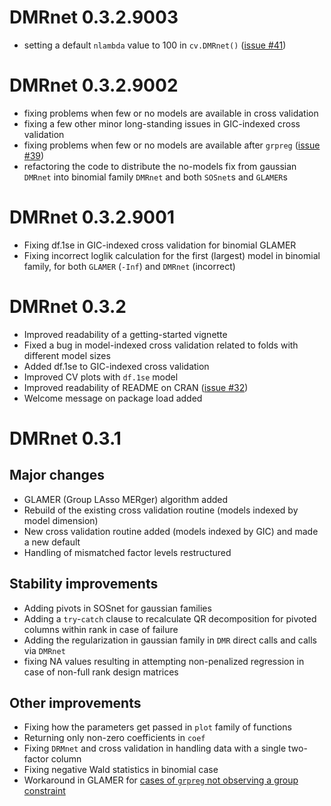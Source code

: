 
# DMRnet 0.3.2.9003

-   setting a default `nlambda` value to 100 in `cv.DMRnet()` ([issue #41](https://github.com/SzymonNowakowski/DMRnet/issues/41))

# DMRnet 0.3.2.9002

-   fixing problems when few or no models are available in cross validation
-   fixing a few other minor long-standing issues in GIC-indexed cross validation
-   fixing problems when few or no models are available after `grpreg` ([issue #39](https://github.com/SzymonNowakowski/DMRnet/issues/39))
-   refactoring the code to distribute the no-models fix from gaussian `DMRnet` into binomial family `DMRnet` and both `SOSnet`s and `GLAMER`s

# DMRnet 0.3.2.9001

-   Fixing df.1se in GIC-indexed cross validation for binomial GLAMER
-   Fixing incorrect loglik calculation for the first (largest) model in binomial family, for both `GLAMER` (`-Inf`) and `DMRnet` (incorrect)

# DMRnet 0.3.2

-   Improved readability of a getting-started vignette
-   Fixed a bug in model-indexed cross validation related to folds with different model sizes
-   Added df.1se to GIC-indexed cross validation
-   Improved CV plots with `df.1se` model
-   Improved readability of README on CRAN ([issue #32](https://github.com/SzymonNowakowski/DMRnet/issues/32))
-   Welcome message on package load added

# DMRnet 0.3.1

## Major changes

-   GLAMER (Group LAsso MERger) algorithm added
-   Rebuild of the existing cross validation routine (models indexed by model dimension)
-   New cross validation routine added (models indexed by GIC) and made a new default
-   Handling of mismatched factor levels restructured

## Stability improvements

-   Adding pivots in SOSnet for gaussian families
-   Adding a `try`-`catch` clause to recalculate QR decomposition for pivoted columns within rank in case of failure
-   Adding the regularization in gaussian family in `DMR` direct calls and calls via `DMRnet`
-   fixing NA values resulting in attempting non-penalized regression in case of non-full rank design matrices

## Other improvements

-   Fixing how the parameters get passed in `plot` family of functions
-   Returning only non-zero coefficients in `coef`
-   Fixing `DRMnet` and cross validation in handling data with a single two-factor column
-   Fixing negative Wald statistics in binomial case
-   Workaround in GLAMER for [cases of `grpreg` not observing a group constraint](https://github.com/pbreheny/grpreg/issues/54)
